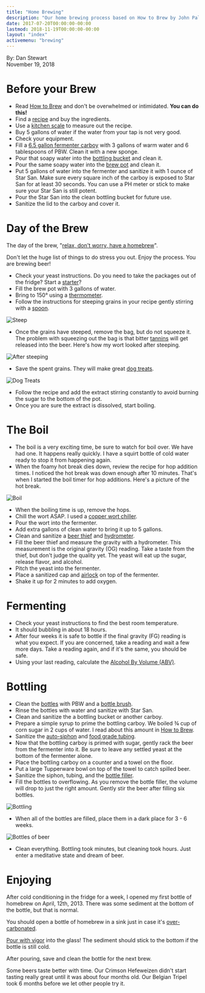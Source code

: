 ```yaml
---
title: "Home Brewing"
description: "Our home brewing process based on How to Brew by John Palmer"
date: 2017-07-20T00:00:00-00:00
lastmod: 2018-11-19T00:00:00-00:00
layout: "index"
activemenu: "brewing"
---
```


By: Dan Stewart\
November 19, 2018

# Before your Brew

* Read [How to Brew](http://howtobrew.com/) and don't be overwhelmed or intimidated. **You can do this!** 
* Find a [recipe](https://thebrewhut.com/resources-recipes/recipes/) and buy the ingredients.
* Use a [kitchen scale](https://www.amazon.com/gp/product/B005OSUIYG) to measure out the recipe.
* Buy 5 gallons of water if the water from your tap is not very good.
* Check your equipment.
* Fill a [6.5 gallon fermenter carboy](https://www.amazon.com/Ported-Gallon-Plastic-Carboy-Bubbler/dp/B011VDMYAI) 
with 3 gallons of warm water and 6 tablespoons of PBW. Clean it with a new sponge.
* Pour that soapy water into the [bottling bucket](https://www.amazon.com/Gallon-Bottling-Bucket-Spigot-Beer/dp/B000E62H8I) 
and clean it.			
* Pour the same soapy water into the [brew pot](https://www.amazon.com/Prime-Pacific-Stainless-Steel-Quart/dp/B0017WPY1A) 
and clean it.
* Put 5 gallons of water into the fermenter and sanitize it with 1 ounce of Star San. Make sure every square inch of the 
carboy is exposed to Star San for at least 30 seconds. You can use a PH meter or stick to make sure your Star San is still 
potent.
* Pour the Star San into the clean bottling bucket for future use.
* Sanitize the lid to the carboy and cover it.

# Day of the Brew

The day of the brew, "[relax, don't worry, have a homebrew](https://www.amazon.com/The-Complete-Homebrewing-Third-Edition/dp/0060531053)". 

Don't let the huge list of things to do stress you out. Enjoy the process. You are brewing beer!

* Check your yeast instructions. Do you need to take the packages out of the fridge? Start a 
[starter](https://homebrewacademy.com/how-to-make-a-yeast-starter/)? 
* Fill the brew pot with 3 gallons of water. 
* Bring to 150&deg; using a [thermometer](https://www.amazon.com/brewcraft-Dial-Thermometer-Homebrew-Kettle/dp/B009CTQ2MK). 
* Follow the instructions for steeping grains in your recipe gently stirring with a 
[spoon](https://www.amazon.com/Update-International-BSLD-21HD-Basting-21-Inch/dp/B0037XHMY4).

![Steep](/images/brew/steep.jpg)

* Once the grains have steeped, remove the bag, but do not squeeze it. The problem with squeezing out the 
bag is that bitter [tannins](https://en.wikipedia.org/wiki/Tannin) will get released into the beer. Here's how my 
wort looked after steeping.

![After steeping](/images/brew/finalsteep.jpg)

* Save the spent grains. They will make great [dog treats](http://blog.eckraus.com/how-to-make-spent-grain-dog-treats).

![Dog Treats](/images/brew/spentgraindogtreats.jpg)

* Follow the recipe and add the extract stirring constantly to avoid burning the sugar to the bottom of the pot. 
* Once you are sure the extract is dissolved, start boiling. 

# The Boil

* The boil is a very exciting time, be sure to watch for boil over. We have had one. 
It happens really quickly. I have a squirt bottle of cold water ready to stop it from happening again.
* When the foamy hot break dies down, review the recipe for hop addition times. I
noticed the hot break was down enough after 10 minutes. That's when I started the
boil timer for hop additions. Here's a picture of the hot break.

![Boil](/images/brew/boil.jpg)

* When the boiling time is up, remove the hops. 
* Chill the wort ASAP. I used a [copper wort chiller](https://www.amazon.com/NY-Brew-Supply-Chiller-Fittings/dp/B019J0W9X2).
* Pour the wort into the fermenter.
* Add extra gallons of clean water to bring it up to 5 gallons.
* Clean and sanitize a [beer thief](https://www.amazon.com/Fermtech-Wine-Beer-Thief-Long/dp/B00BTMWXC6) 
and [hydrometer](https://www.amazon.com/RiteBrew-Hydrometer-Triple-Scale/dp/B000E60U6Y). 
* Fill the beer thief and measure the gravity with a hydrometer.
This measurement is the original gravity (OG) reading. Take a taste from the thief, but don't judge the quality yet. 
The yeast will eat up the sugar, release flavor, and alcohol.
* Pitch the yeast into the fermenter. 
* Place a sanitized cap and [airlock](https://www.amazon.com/Twin-Bubble-Airlock-Carboy-Bung/dp/B00A6TRKO4) 
on top of the fermenter.
* Shake it up for 2 minutes to add oxygen. 

# Fermenting

* Check your yeast instructions to find the best room temperature.
* It should bubbling in about 18 hours. 
* After four weeks it is safe to bottle if the final gravity (FG) reading is what you expect. If you are 
concerned, take a reading and wait a few more days. Take a reading again, and if it's the same, you should be safe. 
* Using your last reading, calculate the 
[Alcohol By Volume (ABV)](https://www.brewersfriend.com/abv-calculator/).

# Bottling

* Clean the [bottles](https://www.amazon.com/CASE-OF-12-Bottles-AMBER/dp/B005CIFIDO) with PBW 
and a [bottle brush](https://www.amazon.com/OXO-Good-Grips-Bottle-Brush/dp/B00004OCLJ). 
* Rinse the bottles with water and sanitize with Star San. 
* Clean and sanitize the a bottling bucket or another carboy. 
* Prepare a simple syrup to prime the bottling carboy. We boiled &frac34; cup of corn
sugar in 2 cups of water. I read about this amount in 
[How to Brew](http://howtobrew.com/).
* Sanitize the [auto-siphon](https://www.amazon.com/Learn-To-Brew-Auto-Siphon-3/dp/B000E60JF6) 
and [food grade tubing](https://www.amazon.com/Watts-SVGE10-Pre-Cut-Diameter-10-Foot/dp/B000HE5DUG). 
* Now that the bottling carboy is primed with sugar, gently rack the beer from the
fermenter into it. Be sure to leave any settled yeast at the bottom of the fermenter
alone. 
* Place the bottling carboy on a counter and a towel on the floor. 
* Put a large Tupperware bowl on top of the towel to catch spilled beer. 
* Sanitize the siphon, tubing, and the [bottle filler](https://www.amazon.com/Spring-Loaded-Beer-Bottle-Filler/dp/B000E66A4U). 
* Fill the bottles to overflowing. As you remove the bottle filler, the volume will
drop to just the right amount. Gently stir the beer after filling six bottles.

![Bottling](/images/brew/bottling.jpg)

* When all of the bottles are filled, place them in a dark place for 3 - 6 weeks.

![Bottles of beer](/images/brew/bottlesofbeer.jpg)            

* Clean everything. Bottling took minutes, but cleaning took hours. Just enter a meditative
state and dream of beer. 

# Enjoying

After cold conditioning in the fridge for a week, I opened my first bottle of homebrew
on April, 12th, 2013. There was some sediment at the bottom of the bottle,
but that is normal. 

You should open a bottle of homebrew in a sink just in case it's 
[over-carbonated](https://www.youtube.com/watch?v=e6EMdl8yHQA). 

[Pour with vigor](https://www.youtube.com/watch?v=3QFQVblxzSk) into the glass! 
The sediment should stick to the bottom if the
bottle is still cold. 

After pouring, save and clean the bottle for the next brew. 

Some beers taste better with time. Our Crimson Hefeweizen 
didn't start tasting really great until it was about four months old. Our Belgian Tripel
took 6 months before we let other people try it.